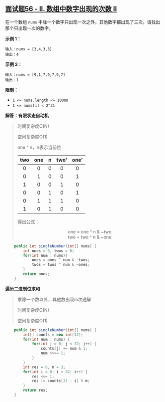 ## [面试题56 - II. 数组中数字出现的次数 II](https://leetcode-cn.com/problems/shu-zu-zhong-shu-zi-chu-xian-de-ci-shu-ii-lcof/)


在一个数组 `nums` 中除一个数字只出现一次之外，其他数字都出现了三次。请找出那个只出现一次的数字。

**示例 1：**

```
输入：nums = [3,4,3,3]
输出：4
```

**示例 2：**

```
输入：nums = [9,1,7,9,7,9,7]
输出：1
```

**限制：**

- `1 <= nums.length <= 10000`
- `1 <= nums[i] < 2^31`

**解答：有限状态自动机**

> 时间复杂度O(N)
>
> 空间复杂度O(1)
>
> one ^ n，n表示当前位
>
> | two  | one  |  n   | two' | one' |
> | :--: | :--: | :--: | :--: | :--: |
> |  0   |  0   |  0   |  0   |  0   |
> |  0   |  1   |  0   |  0   |  1   |
> |  1   |  0   |  0   |  1   |  0   |
> |  0   |  0   |  1   |  0   |  1   |
> |  0   |  1   |  1   |  1   |  0   |
> |  1   |  0   |  1   |  0   |  0   |
>
> 得出公式：
>
> <center>one = one ^ n & ~two</center>
>
> <center>two = two ^ n & ~one
> </center>

```java
    public int singleNumber(int[] nums) {
        int ones = 0, twos = 0;
        for(int num : nums){
            ones = ones ^ num & ~twos;
            twos = twos ^ num & ~ones;
        }
        return ones;
    }
```

**遍历二进制位求和**

> 求除一个数以外，其他数出现m次通解
>
> 时间复杂度O(N)
>
> 空间复杂度O(1)

```java
    public int singleNumber(int[] nums) {
        int[] counts = new int[32];
        for(int num : nums) {
            for(int j = 0; j < 32; j++) {
                counts[j] += num & 1;
                num >>>= 1;
            }
        }
        int res = 0, m = 3;
        for(int i = 0; i < 32; i++) {
            res <<= 1;
            res |= counts[31 - i] % m;
        }
        return res;
    }
```

